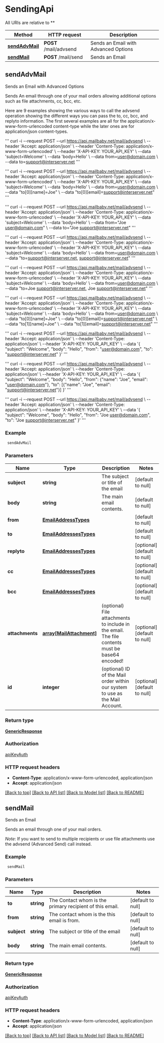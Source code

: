 # SendingApi

All URIs are relative to **

Method | HTTP request | Description
------------- | ------------- | -------------
[**sendAdvMail**](SendingApi.md#sendAdvMail) | **POST** /mail/advsend | Sends an Email with Advanced Options
[**sendMail**](SendingApi.md#sendMail) | **POST** /mail/send | Sends an Email



## sendAdvMail

Sends an Email with Advanced Options

Sends An email through one of your mail orders allowing additional options such as file attachments, cc, bcc, etc.

Here are 9 examples showing the various ways to call the advsend operation showing the different ways you can pass the to, cc, bcc, and replyto information. The first several examples are all for the application/x-www-form-urlencoded content-type while the later ones are for application/json content-types.

'''
curl -i --request POST --url https://api.mailbaby.net/mail/advsend \\
--header 'Accept: application/json' \\
--header 'Content-Type: application/x-www-form-urlencoded' \\
--header 'X-API-KEY: YOUR_API_KEY' \\
--data 'subject=Welcome' \\
--data 'body=Hello' \\
--data from=user@domain.com \\
--data to=support@interserver.net
'''

'''
curl -i --request POST --url https://api.mailbaby.net/mail/advsend \\
--header 'Accept: application/json' \\
--header 'Content-Type: application/x-www-form-urlencoded' \\
--header 'X-API-KEY: YOUR_API_KEY' \\
--data 'subject=Welcome' \\
--data 'body=Hello' \\
--data from=user@domain.com \\
--data \"to[0][name]=Joe\" \\
--data \"to[0][email]=support@interserver.net\"
'''

'''
curl -i --request POST --url https://api.mailbaby.net/mail/advsend \\
--header 'Accept: application/json' \\
--header 'Content-Type: application/x-www-form-urlencoded' \\
--header 'X-API-KEY: YOUR_API_KEY' \\
--data 'subject=Welcome' \\
--data 'body=Hello' \\
--data from=\"Joe <user@domain.com>\" \\
--data to=\"Joe <support@interserver.net>\"
'''

'''
curl -i --request POST --url https://api.mailbaby.net/mail/advsend \\
--header 'Accept: application/json' \\
--header 'Content-Type: application/x-www-form-urlencoded' \\
--header 'X-API-KEY: YOUR_API_KEY' \\
--data 'subject=Welcome' \\
--data 'body=Hello' \\
--data from=user@domain.com \\
--data \"to=support@interserver.net, support@interserver.net\"
'''

'''
curl -i --request POST --url https://api.mailbaby.net/mail/advsend \\
--header 'Accept: application/json' \\
--header 'Content-Type: application/x-www-form-urlencoded' \\
--header 'X-API-KEY: YOUR_API_KEY' \\
--data 'subject=Welcome' \\
--data 'body=Hello' \\
--data from=user@domain.com \\
--data \"to=Joe <support@interserver.net>, Joe <support@interserver.net>\"
'''

'''
curl -i --request POST --url https://api.mailbaby.net/mail/advsend \\
--header 'Accept: application/json' \\
--header 'Content-Type: application/x-www-form-urlencoded' \\
--header 'X-API-KEY: YOUR_API_KEY' \\
--data 'subject=Welcome' \\
--data 'body=Hello' \\
--data from=user@domain.com \\
--data \"to[0][name]=Joe\" \\
--data \"to[0][email]=support@interserver.net\" \\
--data \"to[1][name]=Joe\" \\
--data \"to[1][email]=support@interserver.net\"
'''

'''
curl -i --request POST --url https://api.mailbaby.net/mail/advsend \\
--header 'Accept: application/json' \\
--header 'Content-Type: application/json' \\
--header 'X-API-KEY: YOUR_API_KEY' \\
--data '{
\"subject\": \"Welcome\",
\"body\": \"Hello\",
\"from\": \"user@domain.com\",
\"to\": \"support@interserver.net\"
}'
'''

'''
curl -i --request POST --url https://api.mailbaby.net/mail/advsend \\
--header 'Accept: application/json' \\
--header 'Content-Type: application/json' \\
--header 'X-API-KEY: YOUR_API_KEY' \\
--data '{
\"subject\": \"Welcome\",
\"body\": \"Hello\",
\"from\": {\"name\": \"Joe\", \"email\": \"user@domain.com\"},
\"to\": [{\"name\": \"Joe\", \"email\": \"support@interserver.net\"}]
}'
'''

'''
curl -i --request POST --url https://api.mailbaby.net/mail/advsend \\
--header 'Accept: application/json' \\
--header 'Content-Type: application/json' \\
--header 'X-API-KEY: YOUR_API_KEY' \\
--data '{
\"subject\": \"Welcome\",
\"body\": \"Hello\",
\"from\": \"Joe <user@domain.com>\",
\"to\": \"Joe <support@interserver.net>\"
}'
'''

### Example

```bash
 sendAdvMail
```

### Parameters


Name | Type | Description  | Notes
------------- | ------------- | ------------- | -------------
 **subject** | **string** | The subject or title of the email | [default to null]
 **body** | **string** | The main email contents. | [default to null]
 **from** | [**EmailAddressTypes**](EmailAddressTypes.md) |  | [default to null]
 **to** | [**EmailAddressesTypes**](EmailAddressesTypes.md) |  | [default to null]
 **replyto** | [**EmailAddressesTypes**](EmailAddressesTypes.md) |  | [optional] [default to null]
 **cc** | [**EmailAddressesTypes**](EmailAddressesTypes.md) |  | [optional] [default to null]
 **bcc** | [**EmailAddressesTypes**](EmailAddressesTypes.md) |  | [optional] [default to null]
 **attachments** | [**array[MailAttachment]**](MailAttachment.md) | (optional) File attachments to include in the email.  The file contents must be base64 encoded! | [optional] [default to null]
 **id** | **integer** | (optional)  ID of the Mail order within our system to use as the Mail Account. | [optional] [default to null]

### Return type

[**GenericResponse**](GenericResponse.md)

### Authorization

[apiKeyAuth](../README.md#apiKeyAuth)

### HTTP request headers

- **Content-Type**: application/x-www-form-urlencoded, application/json
- **Accept**: application/json

[[Back to top]](#) [[Back to API list]](../README.md#documentation-for-api-endpoints) [[Back to Model list]](../README.md#documentation-for-models) [[Back to README]](../README.md)


## sendMail

Sends an Email

Sends an email through one of your mail orders.

*Note*: If you want to send to multiple recipients or use file attachments use the advsend (Advanced Send) call instead.

### Example

```bash
 sendMail
```

### Parameters


Name | Type | Description  | Notes
------------- | ------------- | ------------- | -------------
 **to** | **string** | The Contact whom is the primary recipient of this email. | [default to null]
 **from** | **string** | The contact whom is the this email is from. | [default to null]
 **subject** | **string** | The subject or title of the email | [default to null]
 **body** | **string** | The main email contents. | [default to null]

### Return type

[**GenericResponse**](GenericResponse.md)

### Authorization

[apiKeyAuth](../README.md#apiKeyAuth)

### HTTP request headers

- **Content-Type**: application/x-www-form-urlencoded, application/json
- **Accept**: application/json

[[Back to top]](#) [[Back to API list]](../README.md#documentation-for-api-endpoints) [[Back to Model list]](../README.md#documentation-for-models) [[Back to README]](../README.md)

